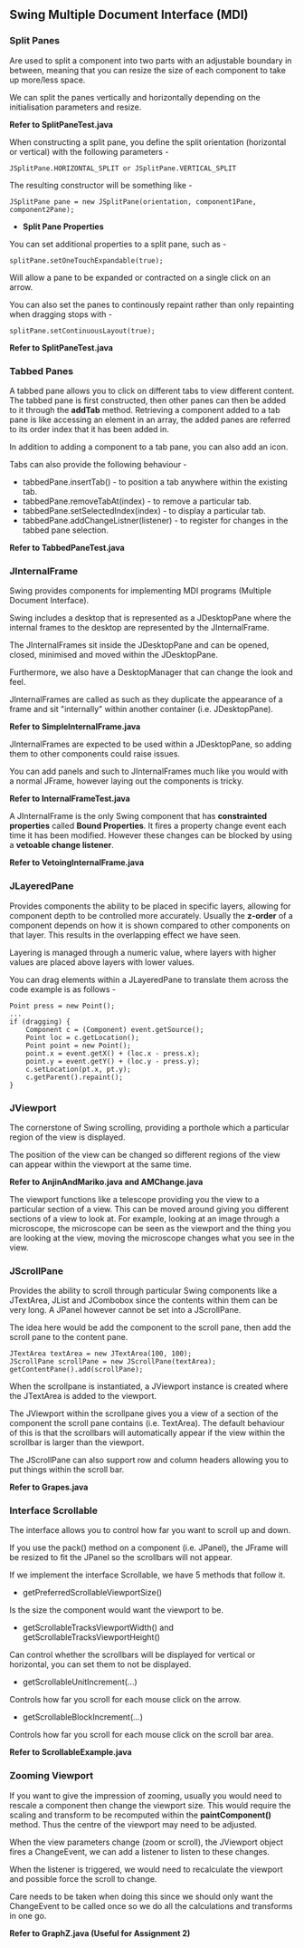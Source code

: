 ## Swing Multiple Document Interface (MDI)

### Split Panes

Are used to split a component into two parts with an adjustable boundary in between, meaning that you can resize the size of each component to take up more/less space.

We can split the panes vertically and horizontally depending on the initialisation parameters and resize.

**Refer to SplitPaneTest.java**

When constructing a split pane, you define the split orientation (horizontal or vertical) with the following parameters -

```
JSplitPane.HORIZONTAL_SPLIT or JSplitPane.VERTICAL_SPLIT
```

The resulting constructor will be something like -

```
JSplitPane pane = new JSplitPane(orientation, component1Pane, component2Pane);
```

- **Split Pane Properties**

You can set additional properties to a split pane, such as -

```
splitPane.setOneTouchExpandable(true);
```

Will allow a pane to be expanded or contracted on a single click on an arrow.

You can also set the panes to continously repaint rather than only repainting when dragging stops with - 

```
splitPane.setContinuousLayout(true);
```

**Refer to SplitPaneTest.java**

### Tabbed Panes

A tabbed pane allows you to click on different tabs to view different content. The tabbed pane is first constructed, then other panes can then be added to it through the **addTab** method. Retrieving a component added to a tab pane is like accessing an element in an array, the added panes are referred to its order index that it has been added in.

In addition to adding a component to a tab pane, you can also add an icon.

Tabs can also provide the following behaviour -

- tabbedPane.insertTab() - to position a tab anywhere within the existing tab.
- tabbedPane.removeTabAt(index) - to remove a particular tab.
- tabbedPane.setSelectedIndex(index) - to display a particular tab.
- tabbedPane.addChangeListner(listener) - to register for changes in the tabbed pane selection.

**Refer to TabbedPaneTest.java**

### JInternalFrame

Swing provides components for implementing MDI programs (Multiple Document Interface).

Swing includes a desktop that is represented as a JDesktopPane where the internal frames to the desktop are represented by the JInternalFrame.

The JInternalFrames sit inside the JDesktopPane and can be opened, closed, minimised and moved within the JDesktopPane.

Furthermore, we also have a DesktopManager that can change the look and feel.

JInternalFrames are called as such as they duplicate the appearance of a frame and sit "internally" within another container (i.e. JDesktopPane).

**Refer to SimpleInternalFrame.java**

JInternalFrames are expected to be used within a JDesktopPane, so adding them to other components could raise issues.

You can add panels and such to JInternalFrames much like you would with a normal JFrame, however laying out the components is tricky.

**Refer to InternalFrameTest.java**

A JInternalFrame is the only Swing component that has **constrainted properties** called **Bound Properties**. It fires a property change event each time it has been modified. However these changes can be blocked by using a **vetoable change listener**.

**Refer to VetoingInternalFrame.java**

### JLayeredPane

Provides components the ability to be placed in specific layers, allowing for component depth to be controlled more accurately. Usually the **z-order** of a component depends on how it is shown compared to other components on that layer. This results in the overlapping effect we have seen.

Layering is managed through a numeric value, where layers with higher values are placed above layers with lower values.

You can drag elements within a JLayeredPane to translate them across the code example is as follows -

```
Point press = new Point();
...
if (dragging) {
	Component c = (Component) event.getSource();
	Point loc = c.getLocation();
	Point point = new Point();
	point.x = event.getX() + (loc.x - press.x);
	point.y = event.getY() + (loc.y - press.y);
	c.setLocation(pt.x, pt.y);
	c.getParent().repaint();
}
```

### JViewport

The cornerstone of Swing scrolling, providing a porthole which a particular region of the view is displayed.

The position of the view can be changed so different regions of the view can appear within the viewport at the same time.

**Refer to AnjinAndMariko.java and AMChange.java**

The viewport functions like a telescope providing you the view to a particular section of a view. This can be moved around giving you different sections of a view to look at. For example, looking at an image through a microscope, the microscope can be seen as the viewport and the thing you are looking at the view, moving the microscope changes what you see in the view.

### JScrollPane

Provides the ability to scroll through particular Swing components like a JTextArea, JList and JCombobox since the contents within them can be very long. A JPanel however cannot be set into a JScrollPane.

The idea here would be add the component to the scroll pane, then add the scroll pane to the content pane.

```
JTextArea textArea = new JTextArea(100, 100);
JScrollPane scrollPane = new JScrollPane(textArea);
getContentPane().add(scrollPane);
```

When the scrollpane is instantiated, a JViewport instance is created where the JTextArea is added to the viewport.

The JViewport within the scrollpane gives you a view of a section of the component the scroll pane contains (i.e. TextArea). The default behaviour of this is that the scrollbars will automatically appear if the view within the scrollbar is larger than the viewport.

The JScrollPane can also support row and column headers allowing you to put things within the scroll bar.

**Refer to Grapes.java**

### Interface Scrollable

The interface allows you to control how far you want to scroll up and down.

If you use the pack() method on a component (i.e. JPanel), the JFrame will be resized to fit the JPanel so the scrollbars will not appear.

If we implement the interface Scrollable, we have 5 methods that follow it.

- getPreferredScrollableViewportSize()

Is the size the component would want the viewport to be.

- getScrollableTracksViewportWidth() and getScrollableTracksViewportHeight()

Can control whether the scrollbars will be displayed for vertical or horizontal, you can set them to not be displayed.

- getScrollableUnitIncrement(...)

Controls how far you scroll for each mouse click on the arrow.

- getScrollableBlockIncrement(...)

Controls how far you scroll for each mouse click on the scroll bar area.

**Refer to ScrollableExample.java**

### Zooming Viewport

If you want to give the impression of zooming, usually you would need to rescale a component then change the viewport size. This would require the scaling and transform to be recomputed within the **paintComponent()** method. Thus the centre of the viewport may need to be adjusted.

When the view parameters change (zoom or scroll), the JViewport object fires a ChangeEvent, we can add a listener to listen to these changes.

When the listener is triggered, we would need to recalculate the viewport and possible force the scroll to change.

Care needs to be taken when doing this since we should only want the ChangeEvent to be called once so we do all the calculations and transforms in one go.

**Refer to GraphZ.java (Useful for Assignment 2)** 

